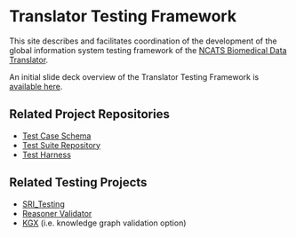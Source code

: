 # Translator Testing Framework

This site describes and facilitates coordination of the development of the global information system testing framework of the [NCATS Biomedical Data Translator](https://ncats.nih.gov/translator).

An initial slide deck overview of the Translator Testing Framework is [available here](https://docs.google.com/presentation/d/1JfvsNN4-zNSt0U9Sj8r9QXmIqaPQxWvimqdnj3i-5YM/edit#slide=id.p2).

## Related Project Repositories

- [Test Case Schema](https://github.com/TranslatorSRI/test-case-schema)
- [Test Suite Repository](https://github.com/NCATSTranslator/Tests)
- [Test Harness](https://github.com/TranslatorSRI/TestHarness)

## Related Testing Projects
- [SRI_Testing](https://github.com/TranslatorSRI/SRI_testing)
- [Reasoner Validator](https://github.com/NCATSTranslator/reasoner-validator)
- [KGX](https://github.com/biolink/kgx) (i.e. knowledge graph validation option)
